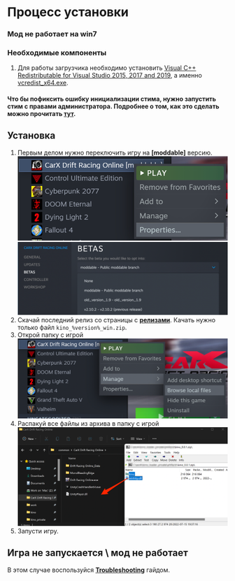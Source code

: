 # Процесс установки

### Мод не работает на win7

### Необходимые компоненты

1. Для работы загрузчика необходимо установить [Visual C++ Redistributable for Visual Studio 2015, 2017 and 2019](https://support.microsoft.com/en-us/help/2977003/the-latest-supported-visual-c-downloads), а именно [vcredist_x64.exe](https://aka.ms/vs/16/release/vc_redist.x64.exe).

#### Что бы пофиксить ошибку инициализации стима, нужно запустить стим с правами администратора. Подробнее о том, как это сделать можно прочитать [тут](SteamAdmin.md).

## Установка

1. Первым делом нужно переключить игру на **[moddable]** версию.  
   ![steam_game_props](../../Images/steam_game_props.png)  
   ![steam_game_betas](../../Images/steam_game_betas.png)
2. Скачай последний релиз со страницы с **[релизами](https://github.com/trbflxr/kino/releases)**. Качать нужно только файл `kino_%version%_win.zip`.
3. Открой папку с игрой  
   ![steam_game_browse](../../Images/steam_game_browse.png)
4. Распакуй все файлы из архива в папку с игрой  
   ![loader_files_drag](../../Images/loader_files_drag.png)
5. Запусти игру.

## Игра не запускается \ мод не работает

В этом случае воспользуйся **[Troubleshooting](../Support/Troubleshooting.md)** гайдом. 
